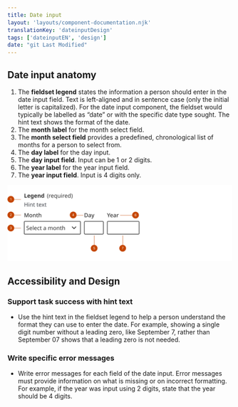 ```yaml
---
title: Date input
layout: 'layouts/component-documentation.njk'
translationKey: 'dateinputDesign'
tags: ['dateinputEN', 'design']
date: "git Last Modified"
---
```


## Date input anatomy

<ol class="anatomy-list">
  <li>The <strong>fieldset legend</strong> states the information a person should enter in the date input field. Text is left-aligned and in sentence case (only the initial letter is capitalized). For the date input component, the fieldset would typically be labelled as “date” or with the specific date type sought. The hint text shows the format of the date.</li>
  <li>The <strong>month label</strong> for the month select field.</li>
  <li>The <strong>month select field</strong> provides a predefined, chronological list of months for a person to select from.</li>
  <li>The <strong>day label</strong> for the day input.</li>
  <li>The <strong>day input field</strong>. Input can be 1 or 2 digits.</li>
  <li>The <strong>year label</strong> for the year input field.</li>
  <li>The <strong>year input field</strong>. Input is 4 digits only.</li>
</ol>

<img class="b-sm b-default p-400" src="/images/en/components/anatomy/gcds-date-input-anatomy.svg" alt="An image of the date input anatomy." />


## Accessibility and Design

### Support task success with hint text
- Use the hint text in the fieldset legend to help a person understand the format they can use to enter the date. For example, showing a single digit number without a leading zero, like September 7, rather than September 07 shows that a leading zero is not needed. 

### Write specific error messages
- Write error messages for each field of the date input. Error messages must provide information on what is missing or on incorrect formatting. For example, if the year was input using 2 digits, state that the year should be 4 digits.
